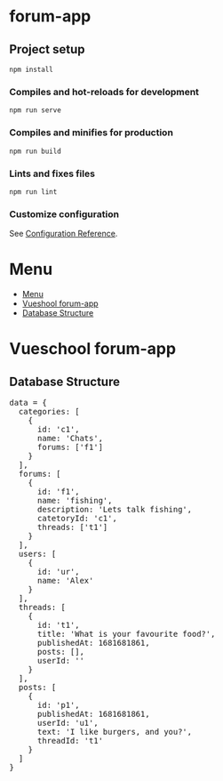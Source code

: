 # forum-app

## Project setup
```
npm install
```

### Compiles and hot-reloads for development
```
npm run serve
```

### Compiles and minifies for production
```
npm run build
```

### Lints and fixes files
```
npm run lint
```

### Customize configuration
See [Configuration Reference](https://cli.vuejs.org/config/).

# Menu
- [Menu](#menu)
- [Vueshool forum-app](#vueschool-forum-app)
- [Database Structure](#database-structure)

# Vueschool forum-app

## Database Structure

<pre>
data = {
  categories: [
    {
      id: 'c1',
      name: 'Chats',
      forums: ['f1']
    }
  ],
  forums: [
    {
      id: 'f1',
      name: 'fishing',
      description: 'Lets talk fishing',
      catetoryId: 'c1',
      threads: ['t1']
    }
  ],
  users: [
    {
      id: 'ur',
      name: 'Alex'
    }
  ],
  threads: [
    {
      id: 't1',
      title: 'What is your favourite food?',
      publishedAt: 1681681861,
      posts: [],
      userId: ''
    }
  ],
  posts: [
    {
      id: 'p1',
      publishedAt: 1681681861,
      userId: 'u1',
      text: 'I like burgers, and you?',
      threadId: 't1'
    }
  ]
}
</pre>
